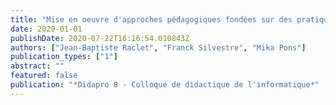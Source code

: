 ```yaml
---
title: "Mise en oeuvre d'approches pédagogiques fondées sur des pratiques de l'industrie du logiciel pour l'apprentissage de la programmation"
date: 2020-01-01
publishDate: 2020-07-22T16:16:54.010843Z
authors: ["Jean-Baptiste Raclet", "Franck Silvestre", "Mika Pons"]
publication_types: ["1"]
abstract: ""
featured: false
publication: "*Didapro 8 - Colloque de didactique de l'informatique*"
---
```


